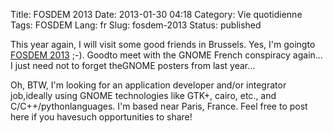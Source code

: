 Title: FOSDEM 2013
Date: 2013-01-30 04:18
Category: Vie quotidienne
Tags: FOSDEM
Lang: fr
Slug: fosdem-2013
Status: published

This year again, I will visit some good friends in Brussels. Yes, I'm goingto [FOSDEM 2013](https://fosdem.org/2013/) ;-). Goodto meet with the GNOME French conspiracy again… I just need not to forget theGNOME posters from last year…

Oh, BTW, I'm looking for an application developer and/or integrator job,ideally using GNOME technologies like GTK+, cairo, etc., and C/C++/pythonlanguages. I'm based near Paris, France. Feel free to post here if you havesuch opportunities to share!
